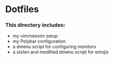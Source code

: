 # Dotfiles
### This directory includes:
- my vim/neovim setup
- my Polybar configuration
- a dmenu script for configuring monitors
- a stolen and modified dmenu script for emojis
